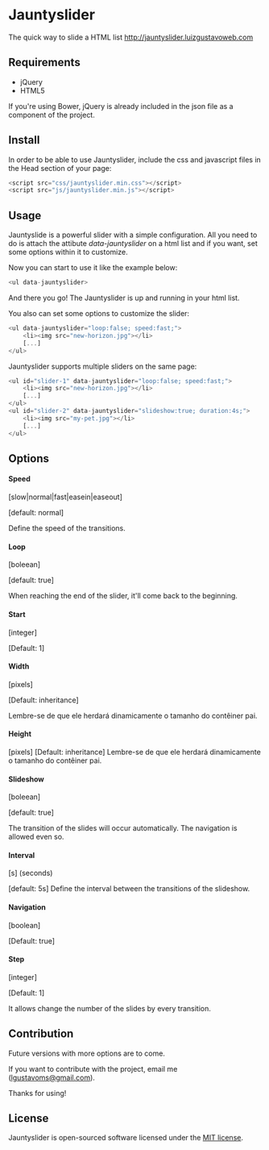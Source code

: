 # Jauntyslider
The quick way to slide a HTML list http://jauntyslider.luizgustavoweb.com

## Requirements
- jQuery
- HTML5

If you're using Bower, jQuery is already included in the json file as a component of the project.

## Install
In order to be able to use Jauntyslider, include the css and javascript files in the Head section of your page:

```javascript
<script src="css/jauntyslider.min.css"></script>
<script src="js/jauntyslider.min.js"></script>
```

## Usage
Jauntyslide is a powerful slider with a simple configuration. All you need to do is attach the attibute <em>data-jauntyslider</em> on a html list and if you want, set some options within it to customize.

Now you can start to use it like the example below:

```javascript
<ul data-jauntyslider>
```

And there you go! The Jauntyslider is up and running in your html list.

You also can set some options to customize the slider:

```javascript
<ul data-jauntyslider="loop:false; speed:fast;">
	<li><img src="new-horizon.jpg"></li>
	[...]
</ul>
```

Jauntyslider supports multiple sliders on the same page:

```javascript
<ul id="slider-1" data-jauntyslider="loop:false; speed:fast;">
	<li><img src="new-horizon.jpg"></li>
	[...]
</ul>
<ul id="slider-2" data-jauntyslider="slideshow:true; duration:4s;">
	<li><img src="my-pet.jpg"></li>
	[...]
</ul>
```

## Options

#### Speed
[slow|normal|fast|easein|easeout]

[default: normal]

Define the speed of the transitions.

#### Loop
[boleean]

[default: true]

When reaching the end of the slider, it'll come back to the beginning.

#### Start
[integer]

[Default: 1]

#### Width
[pixels] 

[Default: inheritance]

 Lembre-se de que ele herdará dinamicamente o tamanho do contêiner pai.

#### Height
[pixels] 
[Default: inheritance]
 Lembre-se de que ele herdará dinamicamente o tamanho do contêiner pai.

#### Slideshow
[boleean]

[default: true]

The transition of the slides will occur automatically. The navigation is allowed even so.

#### Interval
[s] (seconds)

[default: 5s]
Define the interval between the transitions of the slideshow.

#### Navigation
[boolean]

[Default: true]

#### Step
[integer]

[Default: 1]

It allows change the number of the slides by every transition.

## Contribution
Future versions with more options are to come.

If you want to contribute with the project, email me ([lgustavoms@gmail.com](mailto:lgustavoms@gmail.com)).

Thanks for using!

## License
Jauntyslider is open-sourced software licensed under the [MIT license](http://opensource.org/licenses/MIT).
